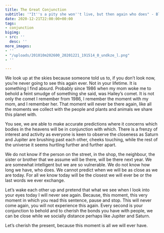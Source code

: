 ```yaml
---
title: The Great Conjunction
subtitle: '"It''s a pity she won''t live, but then again who does" - Bladerunner'
date: 2020-12-21T22:00:00+00:00
tags:
- conjunction
bigimg:
- src: ''
  desc: ''
more_images:
- ''
- "/uploads/201010m202600_20201221_191514_0_undkze_l.png"
- ''

---
```

We look up at the skies because someone told us to, if you don’t look now, you’re never going to see this again ever. Not in your lifetime. It is something I find absurd. Probably since 1986 when my mom woke me to behold a feint smudge of something she said, was Hailey’s comet. It is not only the comet I remember from 1986, I remember the moment with my mom, and I remember her. That moment will never be there again, like all the moments we collect with the people and plants and animals we share this planet with.

You see, we are able to make accurate predictions where it concerns which bodies in the heavens will be in conjunction with which. There is a frenzy of interest and activity as everyone is keen to observe the closeness as Saturn and Jupiter are brushing past each other, cheeks touching, while the rest of the universe it seems hurtling further and further apart.

We do not know if the person on the street, in the shop, the neighbour, the sister or brother that we assume will be there, will be there next year. We are somewhat intelligent but we are so vulnerable. We do not know how long we have, who does. We cannot predict when we will be as close as we are today. For all we know today will be the closest we will ever be or the last words we ever exchange.

Let’s wake each other up and pretend that what we see when I look into your eyes today I will never see again. Because, this moment, this very moment in which you read this sentence, pause and stop. This will never come again, you will not experience this again. Every second is your conjunction to behold and to cherish the bonds you have with people, we can be close while we socially distance perhaps like Jupiter and Saturn.

Let’s cherish the present, because this moment is all we will ever have.